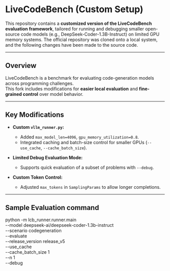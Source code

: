 # **LiveCodeBench (Custom Setup)**

This repository contains a **customized version of the LiveCodeBench evaluation framework**, tailored for running and debugging smaller open-source code models (e.g., DeepSeek-Coder-1.3B-Instruct) on limited GPU memory systems. The official repository was cloned onto a local system, and the following changes have been made to the source code.

---

## **Overview**

LiveCodeBench is a benchmark for evaluating code-generation models across programming challenges.  
This fork includes modifications for **easier local evaluation** and **fine-grained control** over model behavior.

---

## **Key Modifications**

- **Custom `vllm_runner.py`:**
  - Added `max_model_len=4096`, `gpu_memory_utilization=0.8`.
  - Integrated caching and batch-size control for smaller GPUs (`--use_cache`, `--cache_batch_size`).

- **Limited Debug Evaluation Mode:**
  - Supports quick evaluation of a subset of problems with `--debug`.

- **Custom Token Control:**
  - Adjusted `max_tokens` in `SamplingParams` to allow longer completions.

---

## **Sample Evaluation command**

python -m lcb_runner.runner.main \
    --model deepseek-ai/deepseek-coder-1.3b-instruct \
    --scenario codegeneration \
    --evaluate \
    --release_version release_v5 \
    --use_cache \
    --cache_batch_size 1 \
    --n 1 \
    --debug

